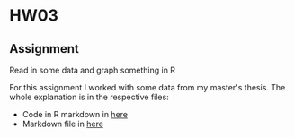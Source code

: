 # HW03
## Assignment
Read in some data and graph something in R

For this assignment I worked with some data from my master's thesis. The whole explanation is in the respective files:

- Code in R markdown in [here](HW03_Graphs.Rmd)
- Markdown file in [here](HW03_Graphs.md)